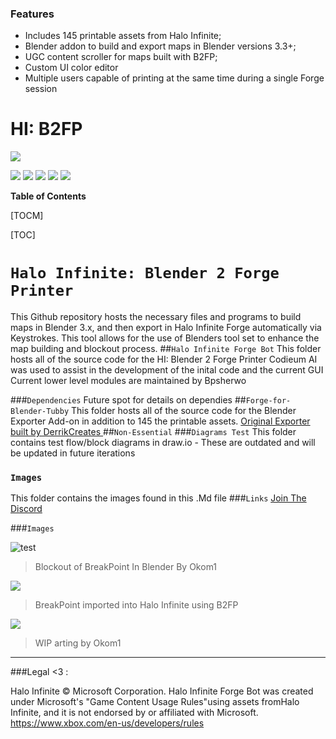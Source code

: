 ### Features

- Includes 145 printable assets from Halo Infinite;
- Blender addon to build and export maps in Blender versions 3.3+;
- UGC content scroller for maps built with B2FP;
- Custom UI color editor
- Multiple users capable of printing at the same time during a single Forge session

# HI: B2FP

![](https://raw.githubusercontent.com/TubbyMcFatDuck/Halo-Infinite-Blender-2-Forge-Printer/main/Images/FfB.png)

![](https://img.shields.io/github/stars/TubbyMcFatDuck/Halo-Infinite-Forge-Bot) ![](https://img.shields.io/github/forks/TubbyMcFatDuck/Halo-Infinite-Forge-Bot) ![](https://img.shields.io/github/tag/TubbyMcFatDuck/Halo-Infinite-Forge-Bot) ![](https://img.shields.io/github/release/TubbyMcFatDuck/Halo-Infinite-Forge-Bot) ![](https://img.shields.io/github/issues/TubbyMcFatDuck/Halo-Infinite-Forge-Bot)


**Table of Contents**

[TOCM]

[TOC]

# `Halo Infinite: Blender 2 Forge Printer`
This Github repository hosts the necessary files and programs to build maps in Blender 3.x, and then export in Halo Infinite Forge automatically via Keystrokes.
This tool allows for the use of Blenders tool set to enhance the map building and blockout process.
##`Halo Infinite Forge Bot`
This folder hosts all of the source code for the HI: Blender 2 Forge Printer
Codieum AI was used to assist in the development of the inital code and the current GUI
Current lower level modules are maintained by Bpsherwo

###`Dependencies`
Future spot for details on dependies
##`Forge-for-Blender-Tubby`
This folder hosts all of the source code for the Blender Exporter Add-on in addition to 145 the printable assets.
[Original Exporter built by DerrikCreates ](https://discord.gg/BHsynVdzfc "Original Exporter built by DerrikCreates ")
##`Non-Essential`
###`Diagrams Test`
This folder contains test flow/block diagrams in draw.io - These are outdated and will be updated in future iterations
### `Images`
This folder contains the images found in this .Md file
###`Links`
[Join The Discord](https://www.discord.gg/h2HwUDpAjw "Join The Discord")

###`Images`

![test](https://raw.githubusercontent.com/TubbyMcFatDuck/Halo-Infinite-Blender-2-Forge-Printer/main/Images/Blockout1.png "test")
> Blockout of BreakPoint In Blender By Okom1

![](https://raw.githubusercontent.com/TubbyMcFatDuck/Halo-Infinite-Blender-2-Forge-Printer/main/Images/Blockout2.jpeg)
> BreakPoint imported into Halo Infinite using B2FP

![](https://raw.githubusercontent.com/TubbyMcFatDuck/Halo-Infinite-Blender-2-Forge-Printer/main/Images/Blockout3.jpeg)
> WIP arting by Okom1
                
----

###Legal <3 :

Halo Infinite © Microsoft Corporation. Halo Infinite Forge Bot was created under Microsoft's "Game Content Usage Rules"using assets fromHalo Infinite, and it is not endorsed by or affiliated with Microsoft.
https://www.xbox.com/en-us/developers/rules
